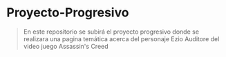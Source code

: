 # Proyecto-Progresivo
>En este repositorio se subirá el proyecto progresivo donde se realizara una pagina temática acerca del personaje Ezio Auditore del video juego Assassin's Creed

